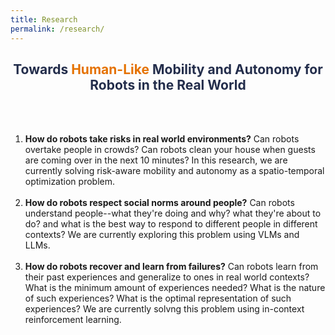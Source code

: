 ```yaml
---
title: Research
permalink: /research/
---
```


<!-- ### About us -->
<!-- <center> 
  <h2>Towards <span style="color:#E57200;">Human-Like</span> <span style="color:#232D4B;">Mobility</span> and <span style="color:#232D4B;">Autonomy</span> for Robots in the Real World</h2> 
</center> -->

<center> 
  <h2> <span style="color:#232D4B;">Towards <span style="color:#E57200;">Human-Like</span> Mobility and Autonomy for Robots in the Real World</span></h2> 
</center>

<br><br>

1. **How do robots take risks in real world environments?** Can robots overtake people in crowds? Can robots clean your house when guests are coming over in the next 10 minutes? In this research, we are currently solving risk-aware mobility and autonomy as a spatio-temporal optimization problem.<br><br>
2.	**How do robots respect social norms around people?** Can robots understand people--what they're doing and why? what they're about to do? and what is the best way to respond to different people in different contexts? We are currently exploring this problem using VLMs and LLMs.<br><br>
3.	**How do robots recover and learn from failures?** Can robots learn from their past experiences and generalize to ones in real world contexts? What is the minimum amount of experiences needed? What is the nature of such experiences? What is the optimal representation of such experiences? We are currently solvng this problem using in-context reinforcement learning.




<!-- The development of mobile service robots can be divided into two distinct golden eras. First, the "Don't Go There" era (1962–2010), where service robots were confined to cages, with any form of human-robot interaction strictly prohibited. Second, the "Get Out Of The Way" era (2011–2021), where the robots freed from their cages, yet humans were still advised to avoid any direct interaction with them. Today, we are entering a third era (2022–present), where advances in engineering and artificial intelligence (AI) have made it possible for robots to co-exist with humans. From on-road traffic to pedestrian sidewalks, from hospitals and airports to our homes, from warehouses to university campuses, these service robots have the potential to improve people's everyday lives. -->

<!-- Our longstanding goal is to unlock the full potential of mobile service robots in the real world so that they can perform tasks as efficiently as we can. We envision a new paradigm, which we call *Human-Like Mobility*, that enable robots to navigate in complex human environments, not just safely, but also confidently, gracefully, and in an agile manner. -->

<!-- ### Research -->

<!-- <iframe width="360" height="180" src="https://www.youtube.com/embed/t4tkCCIGXRU?autoplay=1&mute=1&loop=1&playlist=t4tkCCIGXRU" title="" frameborder="0" allow="accelerometer; autoplay; clipboard-write; encrypted-media; gyroscope; picture-in-picture; web-share" referrerpolicy="strict-origin-when-cross-origin" allowfullscreen></iframe><iframe width="360" height="180" src="https://www.youtube.com/embed/0Zjmm31b1fI?autoplay=1&mute=1&loop=1&playlist=0Zjmm31b1fI" title="Rethinking Social Robot Navigation: Leveraging the Best of Two Worlds" frameborder="0" allow="accelerometer; autoplay; clipboard-write; encrypted-media; gyroscope; picture-in-picture; web-share" referrerpolicy="strict-origin-when-cross-origin" allowfullscreen></iframe> -->

<!-- <br>

#### *Confident* and *Agile*, but *Safe* Multi-Robot Navigation in Complex Human Environments

<div style="display: flex; justify-content: center;">
  <img src="https://maicbf.github.io/static/images/ours_trajectory_16_agents_empty_itr_06_fps_10_trailing_random.gif" width="400"/>
  <img src="https://maicbf.github.io/static/images/maze_2.gif" width="400"/>
</div>


Humans are safe, but at the same time, move confidently with grace and agility in order to be efficient and comfortable. For example, a more impatient individual will overtake a slow-moving group in front and squeeze through narrow gaps even if it means means light contact with other people or objects. Robots today sacrifice efficiency for safety, and cannot be fully deployed in complex human environments. <br> -->

<!-- We work on developing multi-robot algorithms and systems that simultaneously give liveness, agility, and safety guarantees in fully decentralized settings in unstructured environments. We routinely work in the sub-areas of optimal control, machine learning, and reinforcement learning, and testing out our ideas both in simulation as well as on real physical robots.

<u>Some active projects are</u>:
1. **Non-Conservative Barrier Functions (NCBFs)**: Given as input local state-based observations or high-level camera/lidar observation, we develop a new type of CBFs to combine safety, agility, and liveness in a unified CBF. This CBF is then added as a filter to any off-the-shelf planner.
2.	**Physics informed neural Social Mini-Game solvers**: Currently, we assume a fixed dynamic model for which we design new controllers. But what if the dynamic model itself looks different in social navigation ? We use Physics-informed NNs to learn the dynamics model and then develop new controllers for them.
3.	**Multi-agent RL**: We will extend safe RL theory to incorporate safety and agility in RL.


#### *Next-Gen Socially Compliant* Multi-Robot Navigation in Complex Human Environments
<div style="display: flex; justify-content: center; align-items: center; gap: 10px;">
<iframe src="https://myuva-my.sharepoint.com/personal/aar8xx_virginia_edu/_layouts/15/embed.aspx?UniqueId=c7857167-ecee-4acd-8902-6faab24f6b7c" width="600" height="300" frameborder="0" scrolling="no" allowfullscreen title="vlmreasoning"></iframe>
  <iframe src="https://myuva-my.sharepoint.com/personal/aar8xx_virginia_edu/_layouts/15/embed.aspx?UniqueId=f6e53a62-496d-4b5c-8673-cf3c7b37492e" width="200" height="200" frameborder="0" scrolling="no" allowfullscreen title="VLMVideo"></iframe> -->
<!-- </div>


Recent advances in robot learning, large vision-language models, and transformer-based architectures have made it possible for robots to interact with humans via complex natural language instructions. We are leveraging these ideas with the goal of building a next-generation paradigm for human-robot interaction where humans can interact with robots seamlessly and perform complex tasks via mind and body gestures.

At the same time, we are designing algorithms for robots to understand human intent. As humans, we always infer other people's intent without them ever having to verbally indicate so. For instance, we can tell a person's state of mind, simply from their style of walking, their gestures, their facial expressions, etc. Can we leverage these non-verbal cues for social robot navigation? 

<u>Some active projects are</u>:
1.	**Implicit Reasoning via Trajectory Prediction**: Given lidar pointcloud as input, we will do 3D object (maybe even pose) tracking and get the trajectories. Then, use transformer architecture networks to predict future trajectories and poses. An encoder-decoder network will take these predictions and the decoder will generate control inputs for the ego-agent.
2.	**Explicit Reasoning via Cost Map learning**: Use trajectory data to learn a social cost map over a geometric cost map that is provided by standard off the shelf planners like Move base. We will learn the cost map and the resulting planner in an end-to-end fashion
3.	**Explicit Reasoning via Inverse Reinforcement Learning**: Collect trajectory data, then use IRL to learn reward functions of all agents in scene. We will compute a control input by maximizing the reward function. -->
<!-- 4.	**Explicit Reasoning via Analytical Reasoning**: Given the trajectory input, use closed form solutions to generate behavior labels (discrete or continuous) that can then be supplied to a high level planner followed by a low level planner.
5.	**Explicit Reasoning via Vision-Language Models**: VLMs will take in the camera, lidar and prompt as input, and output a high level text-based plan for what the robot should do in the current social context. This high level plan is then followed by the low level motion controller.


#### Autonomous Driving *in Dense, Heterogeneous, and Chaotic Environments*

<div style="display: flex; justify-content: center;">
  <div style="text-align: center; margin-right: 10px;">
    <iframe src="https://myuva-my.sharepoint.com/personal/aar8xx_virginia_edu/_layouts/15/embed.aspx?UniqueId=d1ae93c2-b86f-458f-a8ea-40a6e7b30dcc" width="300" height="300" frameborder="0" scrolling="no" allowfullscreen title="traffic-baseline"></iframe>
    <p>Baseline Traffic Model</p>
  </div>
  <div style="text-align: center;">
    <iframe src="https://myuva-my.sharepoint.com/personal/aar8xx_virginia_edu/_layouts/15/embed.aspx?UniqueId=eb856f66-1ffc-4957-b582-2bee4d26de0c" width="300" height="300" frameborder="0" scrolling="no" allowfullscreen title="traffic-ours"></iframe>
    <p>Our Traffic Model</p>
  </div>
</div>


Over the past decade, we have made immense progress in autonomous driving in developed nations like U.S.A, Europe, UK, etc. But we are still far from achieving the same success in developing nations like India, where the traffic is far denser, far more heterogeneous, and far more chaotic. Our research focuses on developing autonomous driving and ADAS for traffic in these regions.

<u>Some active projects are</u>
1. **Off-road autonomous racing** -->
